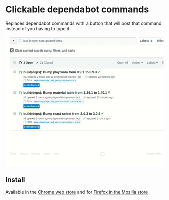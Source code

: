 # Clickable dependabot commands

Replaces dependabot commands with a button that will post that command instead of you having to type it.

![](preview.gif)

## Install

Available in the [Chrome web store](https://chrome.google.com/webstore/detail/clickable-dependabot-comm/ffidlmejllidmbpfeneoklopdafiljjg)
and for [Firefox in the Mozilla store](https://addons.mozilla.org/en-US/firefox/addon/dependabot-clickable-commads/)
